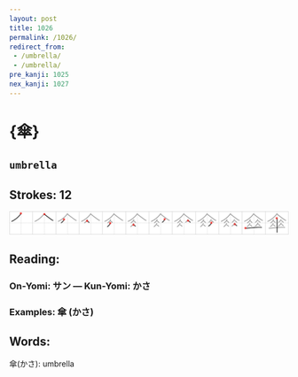 ```yaml
---
layout: post
title: 1026
permalink: /1026/
redirect_from:
 - /umbrella/
 - /umbrella/
pre_kanji: 1025
nex_kanji: 1027
---
```


# {傘}

## `umbrella`

## Strokes: 12

<div class="stroke"><img src="../images/E58298.png" /></div>

## Reading:

### On-Yomi: サン &mdash; Kun-Yomi: かさ

### Examples: 傘 (かさ)

## Words:

傘(かさ): umbrella
